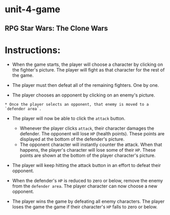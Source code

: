 # unit-4-game
## RPG Star Wars: The Clone Wars 

# Instructions:

  * When the game starts, the player will choose a character by clicking on the fighter's picture. The player will fight as that character for the rest of the game.

  * The player must then defeat all of the remaining fighters. One by one.

   * The player chooses an opponent by clicking on an enemy's picture.

    * Once the player selects an opponent, that enemy is moved to a `defender area`.

 * The player will now be able to click the `attack` button.
     * Whenever the player clicks `attack`, their character damages the defender. The opponent will lose `HP` (health points). These points are displayed at the bottom of the defender's picture. 
     * The opponent character will instantly counter the attack. When that happens, the player's character will lose some of their `HP`. These points are shown at the bottom of the player character's picture.

  * The player will keep hitting the attack button in an effort to defeat their opponent.

  * When the defender's `HP` is reduced to zero or below, remove the enemy from the `defender area`. The player character can now choose a new opponent.

  * The player wins the game by defeating all enemy characters. The player loses the game the game if their character's `HP` falls to zero or below.
